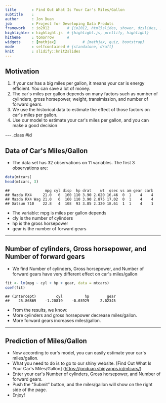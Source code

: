 ```yaml
---
title       : Find Out What Is Your Car's Miles/Gallon
subtitle    : 
author      : Jon Duan
job         : Project for Developing Data Produts
framework   : io2012        # {io2012, html5slides, shower, dzslides, ...}
highlighter : highlight.js  # {highlight.js, prettify, highlight}
hitheme     : tomorrow      # 
widgets     : [mathjax]            # {mathjax, quiz, bootstrap}
mode        : selfcontained # {standalone, draft}
knit        : slidify::knit2slides
---
```


## Motivation

1. If your car has a big miles per gallon, it means your car is energy efficient. You can save a lot of money.
2. The car's miles per gallon depends on many factors such as number of cylinders, gross horsepower, weight, transimission, and number of forward gears.
3. We use the historical data to estimate the effect of those factors on car's miles per gallon.
4. Use our model to estimate your car's miles per gallon, and you can make a good decision

--- .class #id 

## Data of Car's Miles/Gallon

- The data set has 32 observations on 11 variables. The first 3 observations are:

```r
data(mtcars)
head(mtcars, 3)
```

```
##                mpg cyl disp  hp drat    wt  qsec vs am gear carb
## Mazda RX4     21.0   6  160 110 3.90 2.620 16.46  0  1    4    4
## Mazda RX4 Wag 21.0   6  160 110 3.90 2.875 17.02  0  1    4    4
## Datsun 710    22.8   4  108  93 3.85 2.320 18.61  1  1    4    1
```

- The variable: mpg is miles per gallon depends
 - cly is the number of cylinders
 - hp is the gross horsepower
 - gear is the number of forward gears

---
## Number of cylinders, Gross horsepower, and Number of forward gears
- We find Number of cylinders, Gross horsepower, and Number of forward gears have very different effect on car's miles/gallon

```r
fit <- lm(mpg ~ cyl + hp + gear, data = mtcars)
coef(fit)
```

```
## (Intercept)         cyl          hp        gear 
##    25.86869    -1.20819    -0.03929     2.02345
```

- From the results, we know:  
 - More cylinders and gross horsepower decrease miles/gallon.
 - More forward gears increases miles/gallon.  


---
## Prediction of Miles/Gallon
- Now according to our's model, you can easily estimate your car's miles/gallon.
- What you need to do is to go to our shiny website. [Find Out What Is Your Car's Miles/Gallon] (https://jonduan.shinyapps.io/mtcars/)
- Enter your car's Number of cylinders, Gross horsepower, and Number of forward gears.
- Push the "Submit" button, and the miles/gallon will show on the right side of the page.
- Enjoy!




